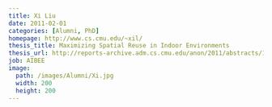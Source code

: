 ```yaml
---
title: Xi Liu
date: 2011-02-01
categories: [Alumni, PhD]
homepage: http://www.cs.cmu.edu/~xil/
thesis_title: Maximizing Spatial Reuse in Indoor Environments
thesis_url: http://reports-archive.adm.cs.cmu.edu/anon/2011/abstracts/11-103.html
job: AIBEE
image:
  path: /images/Alumni/Xi.jpg
  width: 200
  height: 200
---
```


